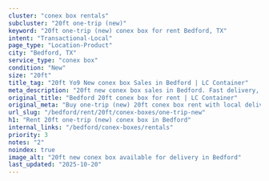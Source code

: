 ```yaml
---
cluster: "conex box rentals"
subcluster: "20ft one-trip (new)"
keyword: "20ft one-trip (new) conex box for rent Bedford, TX"
intent: "Transactional-Local"
page_type: "Location-Product"
city: "Bedford, TX"
service_type: "conex box"
condition: "New"
size: "20ft"
title_tag: "20ft Yo9 New conex box Sales in Bedford | LC Container"
meta_description: "20ft new conex box sales in Bedford. Fast delivery, competitive pricing. Serving conex boxes area. Quote ID: HC5. Call (214) 524-4168 for your free quote today."
original_title: "Bedford 20ft conex box for rent | LC Container"
original_meta: "Buy one-trip (new) 20ft conex box rent with local delivery in Bedford, TX. LC Container — local Since 2003. Request a fast quote today."
url_slug: "/bedford/rent/20ft/conex-boxes/one-trip-new"
h1: "Rent 20ft one-trip (new) conex box in Bedford"
internal_links: "/bedford/conex-boxes/rentals"
priority: 3
notes: "2"
noindex: true
image_alt: "20ft new conex box available for delivery in Bedford"
last_updated: "2025-10-20"
---
```


<!-- TODO: Add unique city/inventory copy, images, and internal links here. -->
